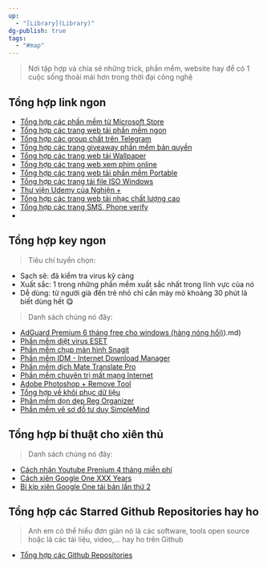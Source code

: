 ```yaml
---
up:
  - "[Library](Library)"
dg-publish: true
tags:
  - "#map"
---
```

> Nơi tập hợp và chia sẻ những trick, phần mềm, website hay để có 1 cuộc sống thoải mái hơn trong thời đại công nghệ

## Tổng hợp link ngon

- [Tổng hợp các phần mềm từ Microsoft Store](../Notes/Sources/Tổng%20hợp%20các%20phần%20mềm%20từ%20Microsoft%20Store.md)
- [Tổng hợp các trang web tải phần mềm ngon](../Notes/Sources/Tổng%20hợp%20các%20trang%20web%20tải%20phần%20mềm%20ngon.md)
- [Tổng hợp các group chất trên Telegram](../Notes/Sources/Tổng%20hợp%20các%20group%20chất%20trên%20Telegram.md)
- [Tổng hợp các trang giveaway phần mềm bản quyền](../Notes/Sources/Tổng%20hợp%20các%20trang%20giveaway%20phần%20mềm%20bản%20quyền.md)
- [Tổng hợp các trang web tải Wallpaper](../Notes/Sources/Tổng%20hợp%20các%20trang%20web%20tải%20Wallpaper.md)
- [Tổng hợp các trang web xem phim online](../Notes/Sources/Tổng%20hợp%20các%20trang%20web%20xem%20phim%20online.md)
- [Tổng hợp các trang web tải phần mềm Portable](../Notes/Sources/Tổng%20hợp%20các%20trang%20web%20tải%20phần%20mềm%20Portable.md)
- [Tổng hợp các trang tải file ISO Windows](../Notes/Sources/Tổng%20hợp%20các%20trang%20tải%20file%20ISO%20Windows.md)
- [Thư viện Udemy của Nghiện +](../Notes/Sources/Thư%20viện%20Udemy%20của%20Nghiện%20+.md)
- [Tổng hợp các trang web tải nhạc chất lượng cao](../Notes/Ideas/Tổng%20hợp%20các%20trang%20web%20tải%20nhạc%20chất%20lượng%20cao.md)
- [Tổng hợp các trang SMS, Phone verify](../Notes/Sources/Tổng%20hợp%20các%20trang%20SMS,%20Phone%20verify.md)
- 

## Tổng hợp key ngon

> Tiêu chí tuyển chọn:

- Sạch sẽ: đã kiểm tra virus kỹ càng
- Xuất sắc: 1 trong những phần mềm xuất sắc nhất trong lĩnh vực của nó 
- Dễ dùng: từ người già đến trẻ nhỏ chỉ cần mày mò khoảng 30 phút là biết dùng hết 😋

> Danh sách chúng nó đây: 

- [AdGuard Premium 6 tháng free cho windows (hàng nóng hổi)](hàng%20nóng%20hổi)).md)
- [Phần mềm diệt virus ESET](../Notes/Sources/Phần%20mềm%20diệt%20virus%20ESET.md)
- [Phần mềm chụp màn hình Snagit](../Notes/Sources/Phần%20mềm%20chụp%20màn%20hình%20Snagit.md)
- [Phần mềm IDM - Internet Download Manager](../Notes/Sources/Phần%20mềm%20IDM%20-%20Internet%20Download%20Manager.md)
- [Phần mềm dịch Mate Translate Pro](../Notes/Sources/Phần%20mềm%20dịch%20Mate%20Translate%20Pro.md)
- [Phần mềm chuyên trị mất mạng Internet](../Notes/Sources/Phần%20mềm%20chuyên%20trị%20mất%20mạng%20Internet.md)
- [Adobe Photoshop + Remove Tool](../Notes/Sources/Adobe%20Photoshop%20+%20Remove%20Tool.md)
- [Tổng hợp về khôi phục dữ liệu](../Notes/Sources/Tổng%20hợp%20về%20khôi%20phục%20dữ%20liệu.md)
- [Phần mềm dọn dẹp Reg Organizer](../Notes/Ideas/Phần%20mềm%20dọn%20dẹp%20Reg%20Organizer.md)
- [Phần mềm vẽ sơ đồ tư duy SimpleMind](../Notes/Ideas/Phần%20mềm%20vẽ%20sơ%20đồ%20tư%20duy%20SimpleMind.md)

## Tổng hợp bí thuật cho xiên thủ

> Danh sách chúng nó đây:

- [Cách nhận Youtube Prenium 4 tháng miễn phí](../Notes/Sources/Cách%20nhận%20Youtube%20Prenium%204%20tháng%20miễn%20phí.md)
- [Cách xiên Google One XXX Years](../Notes/Sources/Cách%20xiên%20Google%20One%20XXX%20Years.md)
- [Bí kíp xiên Google One tái bản lần thứ 2](../Notes/Sources/Bí%20kíp%20xiên%20Google%20One%20tái%20bản%20lần%20thứ%202.md)

## Tổng hợp các Starred Github Repositories hay ho

> Anh em có thể hiểu đơn giản nó là các software, tools open source hoặc là các tài liệu, video,... hay ho trên Github

- [Tổng hợp các Github Repositories](../Notes/Ideas/Tổng%20hợp%20các%20Github%20Repositories.md)